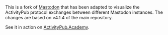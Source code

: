 This is a fork of [Mastodon](https://github.com/mastodon/mastodon) that has been adapted to visualize the ActivityPub protocol exchanges between different Mastodon instances. The changes are based on v4.1.4 of the main repository.

See it in action on [ActivityPub.Academy](https://activitypub.academy).

